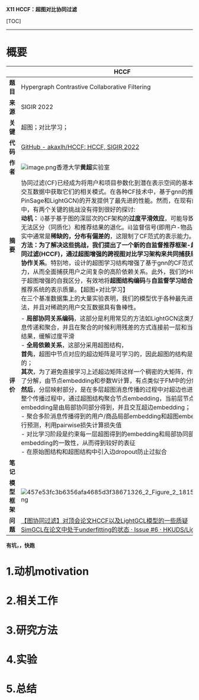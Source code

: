 
**X11 HCCF：超图对比协同过滤**

[TOC]

---

# 概要
| | HCCF |
| --- | --- |
| **题目** | Hypergraph Contrastive Collaborative Filtering |
| **来源** | SIGIR 2022 |
| **关键** | 超图；对比学习； |
| **代码** | [GitHub - akaxlh/HCCF: HCCF, SIGIR 2022](https://github.com/akaxlh/HCCF) |
| **作者** | ![image.png](https://cdn.nlark.com/yuque/0/2023/png/29360045/1683007632047-077e5a17-5975-4565-9905-645e975e39e9.png#averageHue=%23fdfcfa&clientId=uee43972b-69c3-4&from=paste&height=198&id=u071fe02b&originHeight=218&originWidth=1172&originalType=binary&ratio=1.100000023841858&rotation=0&showTitle=false&size=57234&status=done&style=none&taskId=u2781cb78-ed0c-4bc1-a34e-b616f5f604d&title=&width=1065.4545223614407)香港大学**黄超**实验室 |
| **摘要** | 协同过滤(CF)已经成为将用户和项目参数化到潜在表示空间的基本范式，并从交互数据中获取它们的相关模式。在各种CF技术中，基于gnn的推荐系统(如PinSage和LightGCN)的开发提供了最先进的性能。然而，在现有的解决方案中，有两个关键的挑战没有得到很好的探讨:</br>**动机：** i)基于基于图的深层次的CF架构的**过度平滑效应**，可能导致用户表示无法区分（同质化）和推荐结果的退化。ii)监督信号(即用户-物品交互)在现实中通常是**稀缺的，分布有偏差的**，这限制了CF范式的表示能力。</br>**方法：**为了解决这些挑战，我们提出了一个新的自监督推荐框架-超图对比协同过滤(HCCF)，通过**超图增强的跨视图对比学习架构来共同捕获局部和全局协作关系**。特别地，设计的超图学习结构增强了基于gnn的CF范式的判别能力，从而全面捕获用户之间复杂的高阶依赖关系。此外，我们的HCCF模型基于超图增强的自我区分，有效地将**超图结构编码**与**自监督学习结合**起来，增强推荐系统的表示质量。【超图+对比学习】</br>在三个基准数据集上的大量实验表明，我们的模型优于各种最先进的推荐方法，并且对稀疏的用户交互数据具有鲁棒性。 |
| **评价** |- **局部协同关系编码**，这部分是利用常见的方法如LightGCN这类方法进行信息传递和聚合，并且在聚合的时候利用残差的方式连接前一层和当前层的计算结果，缓解过度平滑</br>- **全局依赖关系**，这部分采用超图结构，</br>**首先**，超图中节点对应的超边矩阵是可学习的，因此超图的结构是学习得到的；</br>**其次**，为了避免直接学习上述超边矩阵这样一个稠密的大矩阵，作者对其进行了分解，由节点embedding和参数W计算，有点类似于FM中的分解；</br>**然后**，分层映射部分，是在多层超图消息传播的过程中对超边也进行交互，即整个传播过程中，通过超图结构聚合节点embedding，当前层节点的embedding是由局部协同部分得到，并且交互超边embedding；</br>- 聚合多阶消息传播得到的用户/商品局部embedding和超图embedding，进行预测，利用pairwise损失计算损失值</br>- 对比学习阶段是约束每一层超图得到的embedding和局部协同部分得到的embedding的一致性，从而得到较好的表征</br>- 在原始图结构和超图结构中引入边dropout防止过拟合|
| **笔记** |  |
| **模型框架** | ![457e53fc3b6356afa4685d3f38671326_2_Figure_2_1815174249.png](https://cdn.nlark.com/yuque/0/2023/png/29360045/1683015889654-125f0b91-5717-4cb7-8ed6-1dd52cbf1147.png#averageHue=%23f5f4f2&clientId=uee43972b-69c3-4&from=ui&id=u773be7b9&originHeight=546&originWidth=723&originalType=binary&ratio=1.100000023841858&rotation=0&showTitle=false&size=101065&status=done&style=none&taskId=u57ad6e7d-9c3e-4b9d-bda4-2575bea5a03&title=) |
| **问题** | [【图协同过滤】对顶会论文HCCF以及LightGCL模型的一些质疑](https://zhuanlan.zhihu.com/p/614203294/)</br>[SimGCL在论文中处于underfitting的状态 · Issue #6 · HKUDS/LightGCL](https://github.com/HKUDS/LightGCL/issues/6) |

**有坑，，快跑**
<a name="swzQ4"></a>
# 1.动机motivation

<a name="E55oH"></a>
# 2.相关工作

<a name="NduBx"></a>
# 3.研究方法
<a name="LHjcL"></a>
### 
<a name="tH3d7"></a>
# 4.实验

<a name="Kqprs"></a>
# 5.总结

